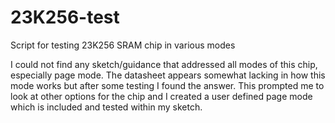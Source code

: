 # 23K256-test
Script for testing 23K256 SRAM chip in various modes

I could not find any sketch/guidance that addressed all modes of this chip, especially page mode. The datasheet appears somewhat lacking in how this mode works but after some testing I found the answer. This prompted me to look at other options for the chip and I created a user defined page mode which is included and tested within my sketch.
